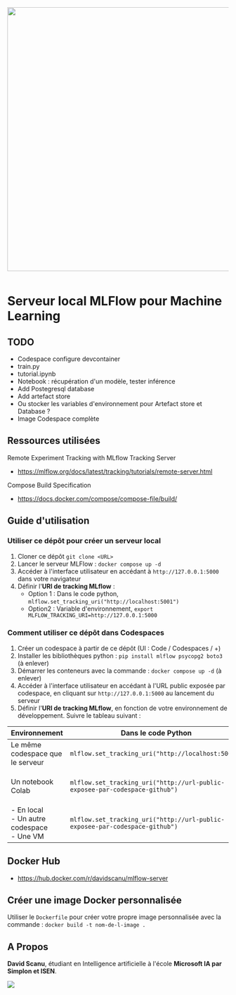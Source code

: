 <img src="https://uploads-ssl.webflow.com/6108e07db6795265f203a636/61f90cbb8c06383f8944720e_ML%20Flow.png" width="600px" style="padding-bottom: 12px;">

# Serveur local MLFlow pour Machine Learning

## TODO

- Codespace configure devcontainer
- train.py
- tutorial.ipynb
- Notebook : récupération d'un modèle, tester inférence
- Add Postegresql database
- Add artefact store
- Ou stocker les variables d'environnement pour Artefact store et Database ?
- Image Codespace complète

## Ressources utilisées

Remote Experiment Tracking with MLflow Tracking Server
- https://mlflow.org/docs/latest/tracking/tutorials/remote-server.html

Compose Build Specification
- https://docs.docker.com/compose/compose-file/build/

## Guide d'utilisation

### Utiliser ce dépôt pour créer un serveur local

1. Cloner ce dépôt `git clone <URL>`
2. Lancer le serveur MLFlow : `docker compose up -d`
3. Accéder à l'interface utilisateur en accédant à `http://127.0.0.1:5000` dans votre navigateur
4. Définir l'**URI de tracking MLflow** :  
   - Option 1 : Dans le code python, `mlflow.set_tracking_uri("http://localhost:5001")` 
   - Option2 : Variable d'environnement, `export MLFLOW_TRACKING_URI=http://127.0.0.1:5000`

### Comment utiliser ce dépôt dans Codespaces

1. Créer un codespace à partir de ce dépôt (UI : Code / Codespaces / +)
2. Installer les bibliothèques python : `pip install mlflow psycopg2 boto3` (à enlever)
3. Démarrer les conteneurs avec la commande : `docker compose up -d` (à enlever)
4. Accéder à l'interface utilisateur en accédant à l'URL public exposée par codespace, en cliquant sur `http://127.0.0.1:5000` au lancement du serveur
5. Définir l'**URI de tracking MLflow**, en fonction de votre environnement de développement. Suivre le tableau suivant :  

| Environnement                      | Dans le code Python                                                                                                 | Configuration variable d'environnement                                                                                                         |
|-----------------------------------|----------------------------------------------------------------------------------------------------------------------|---------------------------------------------------------------------------------------------------------------------------------------------------|
| Le même codespace que le serveur | `mlflow.set_tracking_uri("http://localhost:5001")`        | `export MLFLOW_TRACKING_URI=http://127.0.0.1:5000`                                                                                           |
| Un notebook Colab            | `mlflow.set_tracking_uri("http://url-public-exposee-par-codespace-github")` |     "Secrets" (menu de gauche)<br>Nom : `MLFLOW_TRACKING_URI` </br>Valeur : `http://url-public-exposee-par-codespace-github`                                                                                                                                          |
| - En local <br>- Un autre codespace </br>- Une VM | `mlflow.set_tracking_uri("http://url-public-exposee-par-codespace-github")`                                   | `export MLFLOW_TRACKING_URI=http://url-public-exposee-par-codespace-github`                                                             |




## Docker Hub

- <a href="https://hub.docker.com/r/davidscanu/mlflow-server" target="_BLANK">https://hub.docker.com/r/davidscanu/mlflow-server</a>

## Créer une image Docker personnalisée

Utiliser le `Dockerfile` pour créer votre propre image personnalisée avec la commande :
`docker build -t nom-de-l-image .`

## A Propos

**David Scanu**, étudiant en Intelligence artificielle à l'école **Microsoft IA par Simplon et ISEN**.

<a href="https://www.linkedin.com/in/davidscanu14/"><img src="https://img.shields.io/badge/LinkedIn-0077B5?style=for-the-badge&logo=linkedin&logoColor=white" ></a>